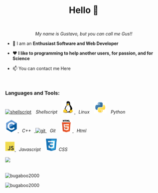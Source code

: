 <html>
  <body>
<h1 align="center" style="font-size; 101px;">Hello 👋</h1>
    <br>
    <p align=center><i>My name is Gustavo, but you can call me Gus!!</i></p>
    
-  🌱  I am an **Enthusiast Software and Web Developer**

- ❤   **I like to programming to help another users, for passion, and for Science**

- 📫  You can contact me <a style="text-decoration:none; cursor:pointer;" href="gustavoribeirodev@gmail.com ">Here</a>
<br>
<h3 style="underline:none; text-decoration:none; underline:none; cursor:pointer">Languages and Tools:</h3>

<div style="align-items: space-evenly;">
<a href="https://www.gnu.org/software/bash/" target="_blank" rel="noreferrer"> <img src="https://www.vectorlogo.zone/logos/gnu_bash/gnu_bash-icon.svg" alt="shellscript" width="40" height="40"/></a>
  <em style="padding:10px;"> Shellscript</em> <a href="https://www.linux.org/" target="_blank" rel="noreferrer"><img src="https://raw.githubusercontent.com/devicons/devicon/master/icons/linux/linux-original.svg" alt="linux" width="40" height="40"/> </a><em style="padding:10px;">Linux</em>   <a href="https://www.python.org" target="_blank" rel="noreferrer"> <img src="https://raw.githubusercontent.com/devicons/devicon/master/icons/python/python-original.svg" alt="python" width="40" height="40"/></a>  <em style="padding:10px;"> Python</em> <br><br>
  <a href="https://www.cprogramming.com/" target="_blank" rel="noreferrer"> <img src="https://raw.githubusercontent.com/devicons/devicon/master/icons/c/c-original.svg" alt="c" width="40" height="40"/> </a> <em style="padding:10px;"> C++</em><a href="https://git-scm.com/" target="_blank" rel="noreferrer"> <img src="https://www.vectorlogo.zone/logos/git-scm/git-scm-icon.svg" alt="git" width="40" height="40"/> </a> <em style="padding:10px;"> Git</em>
  <a href="https://www.w3.org/html/" target="_blank" rel="noreferrer"><img src="https://raw.githubusercontent.com/devicons/devicon/master/icons/html5/html5-original-wordmark.svg" alt="html5" width="40" height="40"/> </a><em style="padding:10px;">Html</em> <br><br>
  <a href="https://developer.mozilla.org/en-US/docs/Web/JavaScript" target="_blank" rel="noreferrer"> <img src="https://raw.githubusercontent.com/devicons/devicon/master/icons/javascript/javascript-original.svg" alt="javascript" width="30" height="30"/> </a><em style="padding:10px;">Javascript</em> <img src="https://raw.githubusercontent.com/devicons/devicon/master/icons/css3/css3-original.svg" alt="css3" style width="40" height"40" /> <em>CSS</em>
    </div>
    <br>
    <div style="align-items: space-evenly;">
    <img src="https://github-readme-stats.vercel.app/api/top-langs/?username=bugaboo2000&hide_progress=true&size_weight=0&count_weight=1&langs_count=10" /> <br><br>
<p><img src="https://github-readme-streak-stats.herokuapp.com/?user=bugaboo2000" alt="bugaboo2000"/> </p>
<p> <img src="https://github-profile-trophy.vercel.app/?username=bugaboo2000&row=2&column=4" alt="bugaboo2000" /></p>
    </div>
</body>
  </html>

